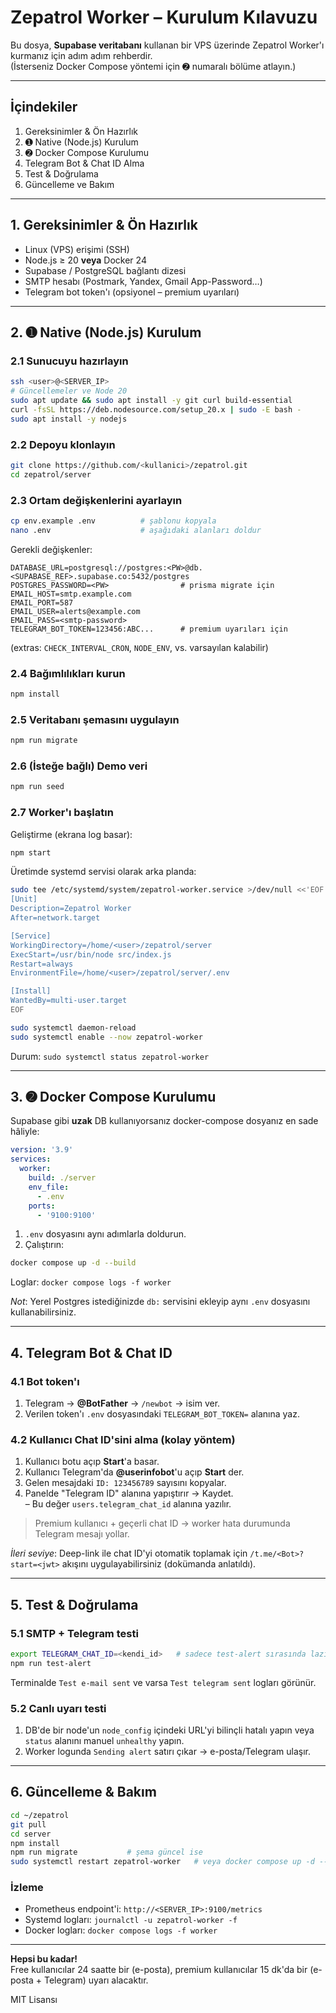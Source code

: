 # Zepatrol Worker – Kurulum Kılavuzu

Bu dosya, **Supabase veritabanı** kullanan bir VPS üzerinde Zepatrol Worker'ı kurmanız için adım adım rehberdir.⁠  
(İsterseniz Docker Compose yöntemi için ➋ numaralı bölüme atlayın.)

---
## İçindekiler
1. Gereksinimler & Ön Hazırlık  
2. ➊ Native (Node.js) Kurulum  
3. ➋ Docker Compose Kurulumu  
4. Telegram Bot & Chat ID Alma  
5. Test & Doğrulama  
6. Güncelleme ve Bakım

---
## 1. Gereksinimler & Ön Hazırlık
* Linux (VPS) erişimi (SSH)  
* Node.js ≥ 20 **veya** Docker 24  
* Supabase / PostgreSQL bağlantı dizesi  
* SMTP hesabı (Postmark, Yandex, Gmail App-Password…)  
* Telegram bot token'ı (opsiyonel – premium uyarıları)

---
## 2. ➊ Native (Node.js) Kurulum
### 2.1 Sunucuyu hazırlayın
```bash
ssh <user>@<SERVER_IP>
# Güncellemeler ve Node 20
sudo apt update && sudo apt install -y git curl build-essential
curl -fsSL https://deb.nodesource.com/setup_20.x | sudo -E bash -
sudo apt install -y nodejs
```

### 2.2 Depoyu klonlayın
```bash
git clone https://github.com/<kullanici>/zepatrol.git
cd zepatrol/server
```

### 2.3 Ortam değişkenlerini ayarlayın
```bash
cp env.example .env          # şablonu kopyala
nano .env                    # aşağıdaki alanları doldur
```
Gerekli değişkenler:
```
DATABASE_URL=postgresql://postgres:<PW>@db.<SUPABASE_REF>.supabase.co:5432/postgres
POSTGRES_PASSWORD=<PW>                # prisma migrate için
EMAIL_HOST=smtp.example.com
EMAIL_PORT=587
EMAIL_USER=alerts@example.com
EMAIL_PASS=<smtp-password>
TELEGRAM_BOT_TOKEN=123456:ABC...      # premium uyarıları için
```
(extras: `CHECK_INTERVAL_CRON`, `NODE_ENV`, vs. varsayılan kalabilir)

### 2.4 Bağımlılıkları kurun
```bash
npm install
```

### 2.5 Veritabanı şemasını uygulayın
```bash
npm run migrate
```

### 2.6 (İsteğe bağlı) Demo veri
```bash
npm run seed
```

### 2.7 Worker'ı başlatın
Geliştirme (ekrana log basar):
```bash
npm start
```
Üretimde systemd servisi olarak arka planda:
```bash
sudo tee /etc/systemd/system/zepatrol-worker.service >/dev/null <<'EOF'
[Unit]
Description=Zepatrol Worker
After=network.target

[Service]
WorkingDirectory=/home/<user>/zepatrol/server
ExecStart=/usr/bin/node src/index.js
Restart=always
EnvironmentFile=/home/<user>/zepatrol/server/.env

[Install]
WantedBy=multi-user.target
EOF

sudo systemctl daemon-reload
sudo systemctl enable --now zepatrol-worker
```
Durum: `sudo systemctl status zepatrol-worker`

---
## 3. ➋ Docker Compose Kurulumu
Supabase gibi **uzak** DB kullanıyorsanız docker-compose dosyanız en sade hâliyle:
```yaml
version: '3.9'
services:
  worker:
    build: ./server
    env_file:
      - .env
    ports:
      - '9100:9100'
```
1. `.env` dosyasını aynı adımlarla doldurun.  
2. Çalıştırın:
```bash
docker compose up -d --build
```
Loglar: `docker compose logs -f worker`

_Not_: Yerel Postgres istediğinizde `db:` servisini ekleyip aynı `.env` dosyasını kullanabilirsiniz.

---
## 4. Telegram Bot & Chat ID
### 4.1 Bot token'ı
1. Telegram → **@BotFather** → `/newbot` → isim ver.  
2. Verilen token'ı `.env` dosyasındaki `TELEGRAM_BOT_TOKEN=` alanına yaz.

### 4.2 Kullanıcı Chat ID'sini alma (kolay yöntem)
1. Kullanıcı botu açıp **Start**'a basar.  
2. Kullanıcı Telegram'da **@userinfobot**'u açıp **Start** der.  
3. Gelen mesajdaki `ID: 123456789` sayısını kopyalar.  
4. Panelde "Telegram ID" alanına yapıştırır → Kaydet.  
   – Bu değer `users.telegram_chat_id` alanına yazılır.

> Premium kullanıcı + geçerli chat ID → worker hata durumunda Telegram mesajı yollar.

_İleri seviye_: Deep-link ile chat ID'yi otomatik toplamak için `/t.me/<Bot>?start=<jwt>` akışını uygulayabilirsiniz (dokümanda anlatıldı).

---
## 5. Test & Doğrulama
### 5.1 SMTP + Telegram testi
```bash
export TELEGRAM_CHAT_ID=<kendi_id>   # sadece test-alert sırasında lazım
npm run test-alert
```
Terminalde `Test e-mail sent` ve varsa `Test telegram sent` logları görünür.

### 5.2 Canlı uyarı testi
1. DB'de bir node'un `node_config` içindeki URL'yi bilinçli hatalı yapın veya `status` alanını manuel `unhealthy` yapın.  
2. Worker logunda `Sending alert` satırı çıkar → e-posta/Telegram ulaşır.

---
## 6. Güncelleme & Bakım
```bash
cd ~/zepatrol
git pull
cd server
npm install
npm run migrate           # şema güncel ise
sudo systemctl restart zepatrol-worker   # veya docker compose up -d --build
```

### İzleme
* Prometheus endpoint'i: `http://<SERVER_IP>:9100/metrics`  
* Systemd logları: `journalctl -u zepatrol-worker -f`  
* Docker logları: `docker compose logs -f worker`

---
**Hepsi bu kadar!**  
Free kullanıcılar 24 saatte bir (e-posta), premium kullanıcılar 15 dk'da bir (e-posta + Telegram) uyarı alacaktır.⁠

MIT Lisansı 